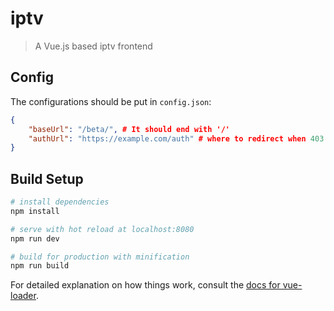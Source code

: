 # iptv

> A Vue.js based iptv frontend

## Config

The configurations should be put in `config.json`:

```json
{
    "baseUrl": "/beta/", # It should end with '/'
    "authUrl": "https://example.com/auth" # where to redirect when 403 is found
}
```

## Build Setup

``` bash
# install dependencies
npm install

# serve with hot reload at localhost:8080
npm run dev

# build for production with minification
npm run build
```

For detailed explanation on how things work, consult the [docs for vue-loader](http://vuejs.github.io/vue-loader).
